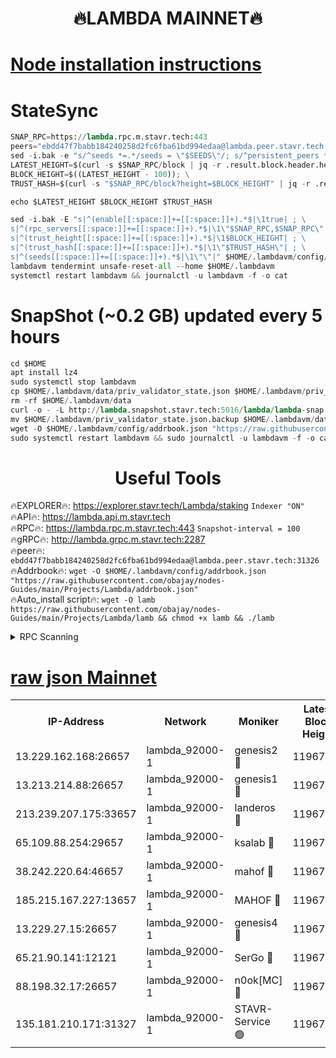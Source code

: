 <h1 align="center"> 🔥LAMBDA MAINNET🔥</h1>


[Node installation instructions](https://github.com/obajay/nodes-Guides/tree/main/Projects/Lambda)
=


# StateSync
```python
SNAP_RPC=https://lambda.rpc.m.stavr.tech:443
peers="ebdd47f7babb184240258d2fc6fba61bd994edaa@lambda.peer.stavr.tech:31326" 
sed -i.bak -e "s/^seeds *=.*/seeds = \"$SEEDS\"/; s/^persistent_peers *=.*/persistent_peers = \"$PEERS\"/" $HOME/.lambdavm/config/config.toml
LATEST_HEIGHT=$(curl -s $SNAP_RPC/block | jq -r .result.block.header.height); \
BLOCK_HEIGHT=$((LATEST_HEIGHT - 100)); \
TRUST_HASH=$(curl -s "$SNAP_RPC/block?height=$BLOCK_HEIGHT" | jq -r .result.block_id.hash)

echo $LATEST_HEIGHT $BLOCK_HEIGHT $TRUST_HASH

sed -i.bak -E "s|^(enable[[:space:]]+=[[:space:]]+).*$|\1true| ; \
s|^(rpc_servers[[:space:]]+=[[:space:]]+).*$|\1\"$SNAP_RPC,$SNAP_RPC\"| ; \
s|^(trust_height[[:space:]]+=[[:space:]]+).*$|\1$BLOCK_HEIGHT| ; \
s|^(trust_hash[[:space:]]+=[[:space:]]+).*$|\1\"$TRUST_HASH\"| ; \
s|^(seeds[[:space:]]+=[[:space:]]+).*$|\1\"\"|" $HOME/.lambdavm/config/config.toml
lambdavm tendermint unsafe-reset-all --home $HOME/.lambdavm
systemctl restart lambdavm && journalctl -u lambdavm -f -o cat

```
# SnapShot (~0.2 GB) updated every 5 hours
```python
cd $HOME
apt install lz4
sudo systemctl stop lambdavm
cp $HOME/.lambdavm/data/priv_validator_state.json $HOME/.lambdavm/priv_validator_state.json.backup
rm -rf $HOME/.lambdavm/data
curl -o - -L http://lambda.snapshot.stavr.tech:5016/lambda/lambda-snap.tar.lz4 | lz4 -c -d - | tar -x -C $HOME/.lambdavm --strip-components 2
mv $HOME/.lambdavm/priv_validator_state.json.backup $HOME/.lambdavm/data/priv_validator_state.json
wget -O $HOME/.lambdavm/config/addrbook.json "https://raw.githubusercontent.com/obajay/nodes-Guides/main/Projects/Lambda/addrbook.json"
sudo systemctl restart lambdavm && sudo journalctl -u lambdavm -f -o cat
```
 <h1 align="center"> Useful Tools</h1>

🔥EXPLORER🔥:      https://explorer.stavr.tech/Lambda/staking	        `Indexer "ON"` \
🔥API🔥: 			 		 https://lambda.api.m.stavr.tech \
🔥RPC🔥:           https://lambda.rpc.m.stavr.tech:443	              `Snapshot-interval = 100` \
🔥gRPC🔥:          http://lambda.grpc.m.stavr.tech:2287 \
🔥peer🔥:					 `ebdd47f7babb184240258d2fc6fba61bd994edaa@lambda.peer.stavr.tech:31326` \
🔥Addrbook🔥:    ```wget -O $HOME/.lambdavm/config/addrbook.json "https://raw.githubusercontent.com/obajay/nodes-Guides/main/Projects/Lambda/addrbook.json"``` \
🔥Auto_install script🔥: ```wget -O lamb https://raw.githubusercontent.com/obajay/nodes-Guides/main/Projects/Lambda/lamb && chmod +x lamb && ./lamb```


<details>
<summary>RPC Scanning</summary>

<h2 align="center"> We scan nodes in real time every 4 hours. And we provide the final result of RPC endpoints.
We cannot influence the operation of these nodes in any way. </h2>


```python
If Voting Power is higher than 0 --> then the Node is a validator of the network and may be subject to attack and be a potential threat to the chain.
```
```python
We marked such validators with a red symbol
```

</details>

[raw json Mainnet](https://rpc-check.lambm.stavr.tech/lambm/rpc-lambm-result.json)
=


<table><tr><th>IP-Address</th><th>Network</th><th>Moniker</th><th>Latest Block Height</th><th>Earliest Block Height</th><th>Catching Up</th><th>Tx Index</th><th>Voting Power</th><th>Scan Time</th></tr><tr><td>13.229.162.168:26657</td><td>lambda_92000-1</td><td>genesis2 🔴</td><td>11967722</td><td>1</td><td>False</td><td>on</td><td>15416734</td><td>2024-02-29T23:28:57.072185993UTC</td></tr><tr><td>13.213.214.88:26657</td><td>lambda_92000-1</td><td>genesis1 🔴</td><td>11967724</td><td>1</td><td>False</td><td>on</td><td>737835</td><td>2024-02-29T23:29:01.884437613UTC</td></tr><tr><td>213.239.207.175:33657</td><td>lambda_92000-1</td><td>landeros 🔴</td><td>11967722</td><td>8136001</td><td>False</td><td>off</td><td>1819711</td><td>2024-02-29T23:28:51.824430231UTC</td></tr><tr><td>65.109.88.254:29657</td><td>lambda_92000-1</td><td>ksalab 🔴</td><td>11967725</td><td>8715001</td><td>False</td><td>on</td><td>510465</td><td>2024-02-29T23:29:06.625526479UTC</td></tr><tr><td>38.242.220.64:46657</td><td>lambda_92000-1</td><td>mahof 🔴</td><td>11967726</td><td>10131001</td><td>False</td><td>off</td><td>770350</td><td>2024-02-29T23:29:11.331135481UTC</td></tr><tr><td>185.215.167.227:13657</td><td>lambda_92000-1</td><td>MAHOF 🔴</td><td>11967723</td><td>10134001</td><td>False</td><td>on</td><td>2051510</td><td>2024-02-29T23:29:00.670086836UTC</td></tr><tr><td>13.229.27.15:26657</td><td>lambda_92000-1</td><td>genesis4 🔴</td><td>11967723</td><td>11043001</td><td>False</td><td>on</td><td>9567262</td><td>2024-02-29T23:29:00.348076852UTC</td></tr><tr><td>65.21.90.141:12121</td><td>lambda_92000-1</td><td>SerGo 🔴</td><td>11967726</td><td>11867726</td><td>False</td><td>off</td><td>10608433</td><td>2024-02-29T23:29:11.057962964UTC</td></tr><tr><td>88.198.32.17:26657</td><td>lambda_92000-1</td><td>n0ok[MC] 🔴</td><td>11967727</td><td>11867727</td><td>False</td><td>off</td><td>1578630</td><td>2024-02-29T23:29:15.615331240UTC</td></tr><tr><td>135.181.210.171:31327</td><td>lambda_92000-1</td><td>STAVR-Service 🟢</td><td>11967710</td><td>11966501</td><td>False</td><td>on</td><td>0</td><td>2024-02-29T23:29:06.303067315UTC</td></tr></table>

